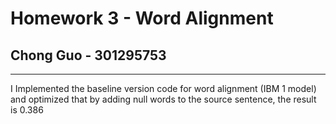 # Homework 3 - Word Alignment

## Chong Guo - 301295753

------------------

I Implemented the baseline version code for word alignment (IBM 1 model) and optimized that by adding null words to the source sentence, the result is 0.386
